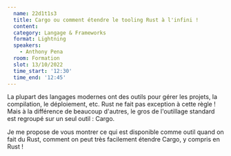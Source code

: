 ```yaml
---
  name: 22d1t1s3
  title: Cargo ou comment étendre le tooling Rust à l'infini !
  content:
  category: Langage & Frameworks
  format: Lightning
  speakers: 
    - Anthony Pena
  room: Formation
  slot: 13/10/2022
  time_start: '12:30'
  time_end: '12:45'
---
```

La plupart des langages modernes ont des outils pour gérer les projets, la compilation, le déploiement, etc. Rust ne fait pas exception à cette règle ! Mais à la différence de beaucoup d'autres, le gros de l'outillage standard est regroupé sur un seul outil : Cargo.

Je me propose de vous montrer ce qui est disponible comme outil quand on fait du Rust, comment on peut très facilement étendre Cargo, y compris en Rust !
